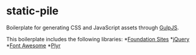# static-pile
Boilerplate for generating CSS and JavaScript assets through [GulpJS](https://gulpjs.com/).

This boilerplate includes the following libraries:
*[Foundation Sites](https://foundation.zurb.com/sites.html)
*[jQuery](https://jquery.com/)
*[Font Awesome](https://fontawesome.com/)
*[Plyr](https://plyr.io/)
